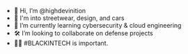 - 👋 Hi, I’m @highdevinition
- 👀 I'm into streetwear, design, and cars
- 🌱 I’m currently learning cybersecurity & cloud engineering
- 🛠 I’m looking to collaborate on defense projects
- ✊🏾 #BLACKINTECH is important.
<!---
highdevinition/highdevinition is a ✨ special ✨ repository because its `README.md` (this file) appears on your GitHub profile.
You can click the Preview link to take a look at your changes.
--->
